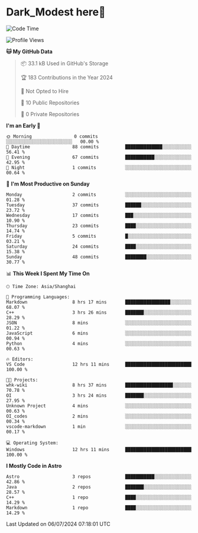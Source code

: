 # Dark_Modest here👋
<!--
<img align="left" src="https://github-readme-stats.vercel.app/api/top-langs/?username=DarkModest" height=255>
<img align="left" src="https://github-readme-stats.vercel.app/api?username=DarkModest&include_all_commits=true&count_private-true&custom_title=Dark_Modest'%20GitHub%20Stats&line_height=30&show_icons=true&hide_border=false&bg_color=ffffff&title_color=000000&icon_color=000000&text_color=463467"><br>
-->
<!--START_SECTION:waka-->
![Code Time](http://img.shields.io/badge/Code%20Time-73%20hrs%2050%20mins-blue)

![Profile Views](http://img.shields.io/badge/Profile%20Views-65-blue)

**🐱 My GitHub Data** 

> 📦 33.1 kB Used in GitHub's Storage 
 > 
> 🏆 183 Contributions in the Year 2024
 > 
> 🚫 Not Opted to Hire
 > 
> 📜 10 Public Repositories 
 > 
> 🔑 0 Private Repositories 
 > 
**I'm an Early 🐤** 

```text
🌞 Morning                0 commits           ░░░░░░░░░░░░░░░░░░░░░░░░░   00.00 % 
🌆 Daytime                88 commits          ██████████████░░░░░░░░░░░   56.41 % 
🌃 Evening                67 commits          ███████████░░░░░░░░░░░░░░   42.95 % 
🌙 Night                  1 commits           ░░░░░░░░░░░░░░░░░░░░░░░░░   00.64 % 
```
📅 **I'm Most Productive on Sunday** 

```text
Monday                   2 commits           ░░░░░░░░░░░░░░░░░░░░░░░░░   01.28 % 
Tuesday                  37 commits          ██████░░░░░░░░░░░░░░░░░░░   23.72 % 
Wednesday                17 commits          ███░░░░░░░░░░░░░░░░░░░░░░   10.90 % 
Thursday                 23 commits          ████░░░░░░░░░░░░░░░░░░░░░   14.74 % 
Friday                   5 commits           █░░░░░░░░░░░░░░░░░░░░░░░░   03.21 % 
Saturday                 24 commits          ████░░░░░░░░░░░░░░░░░░░░░   15.38 % 
Sunday                   48 commits          ████████░░░░░░░░░░░░░░░░░   30.77 % 
```


📊 **This Week I Spent My Time On** 

```text
🕑︎ Time Zone: Asia/Shanghai

💬 Programming Languages: 
Markdown                 8 hrs 17 mins       █████████████████░░░░░░░░   68.07 % 
C++                      3 hrs 26 mins       ███████░░░░░░░░░░░░░░░░░░   28.29 % 
JSON                     8 mins              ░░░░░░░░░░░░░░░░░░░░░░░░░   01.22 % 
JavaScript               6 mins              ░░░░░░░░░░░░░░░░░░░░░░░░░   00.94 % 
Python                   4 mins              ░░░░░░░░░░░░░░░░░░░░░░░░░   00.63 % 

🔥 Editors: 
VS Code                  12 hrs 11 mins      █████████████████████████   100.00 % 

🐱‍💻 Projects: 
whk-wiki                 8 hrs 37 mins       ██████████████████░░░░░░░   70.78 % 
OI                       3 hrs 24 mins       ███████░░░░░░░░░░░░░░░░░░   27.95 % 
Unknown Project          4 mins              ░░░░░░░░░░░░░░░░░░░░░░░░░   00.63 % 
OI_codes                 2 mins              ░░░░░░░░░░░░░░░░░░░░░░░░░   00.34 % 
vscode-markdown          1 min               ░░░░░░░░░░░░░░░░░░░░░░░░░   00.17 % 

💻 Operating System: 
Windows                  12 hrs 11 mins      █████████████████████████   100.00 % 
```

**I Mostly Code in Astro** 

```text
Astro                    3 repos             ███████████░░░░░░░░░░░░░░   42.86 % 
Java                     2 repos             ███████░░░░░░░░░░░░░░░░░░   28.57 % 
C++                      1 repo              ████░░░░░░░░░░░░░░░░░░░░░   14.29 % 
Markdown                 1 repo              ████░░░░░░░░░░░░░░░░░░░░░   14.29 % 
```




 Last Updated on 06/07/2024 07:18:01 UTC
<!--END_SECTION:waka-->

